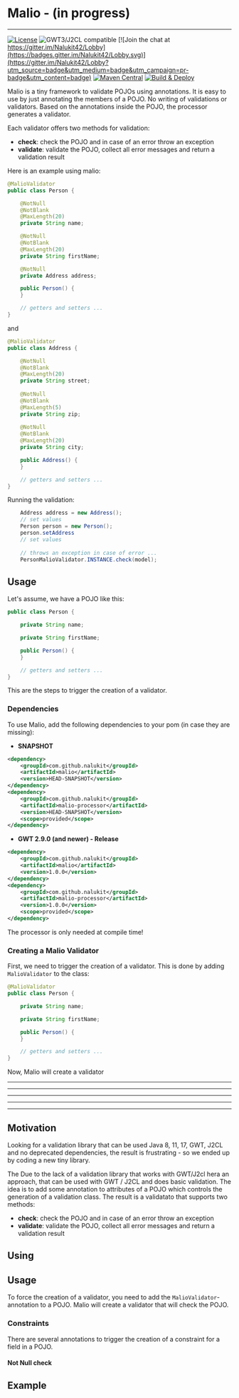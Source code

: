 # Malio - (in progress)

---

[![License](https://img.shields.io/:license-apache-blue.svg)](http://www.apache.org/licenses/LICENSE-2.0.html)
![GWT3/J2CL compatible](https://img.shields.io/badge/GWT3/J2CL-compatible-brightgreen.svg)
[![Join the chat at https://gitter.im/Nalukit42/Lobby](https://badges.gitter.im/Nalukit42/Lobby.svg)](https://gitter.im/Nalukit42/Lobby?utm_source=badge&utm_medium=badge&utm_campaign=pr-badge&utm_content=badge)
[![Maven Central](https://img.shields.io/maven-central/v/com.github.nalukit/malio.svg?colorB=44cc11)](https://search.maven.org/artifact/com.github.nalukit/malio)
[![Build & Deploy](https://github.com/NaluKit/malio/actions/workflows/build.yaml/badge.svg?branch=dev)](https://github.com/NaluKit/malio/actions/workflows/build.yaml)

Malio is a tiny framework to validate POJOs using annotations. It is easy to use by just annotating the members of a 
POJO. No writing of validations or validators. Based on the annotations inside the POJO, the processor
generates a validator.

Each validator offers two methods for validation:

* **check**: check the POJO and in case of an error throw an exception
* **validate**: validate the POJO, collect all error messages and return a validation result

Here is an example using malio:

```java
@MalioValidator
public class Person {

    @NotNull
    @NotBlank
    @MaxLength(20)
    private String name;

    @NotNull
    @NotBlank
    @MaxLength(20)
    private String firstName;

    @NotNull
    private Address address;

    public Person() {
    }

    // getters and setters ... 
}
```

and 

```java
@MalioValidator
public class Address {

    @NotNull
    @NotBlank
    @MaxLength(20)
    private String street;
  
    @NotNull
    @NotBlank
    @MaxLength(5)
    private String zip;
  
    @NotNull
    @NotBlank
    @MaxLength(20)
    private String city;

    public Address() {
    }

    // getters and setters ... 
}
```

Running the validation:

```java
    Address address = new Address();
    // set values 
    Person person = new Person();
    person.setAddress
    // set values 
    
    // throws an exception in case of error ...
    PersonMalioValidator.INSTANCE.check(model);
```

## Usage

Let's assume, we have a POJO like this:

```java
public class Person {

    private String name;

    private String firstName;

    public Person() {
    }

    // getters and setters ... 
}
```

This are the steps to trigger the creation of a validator.

### Dependencies

To use Malio, add the following dependencies to your pom (in case they are missing):

* **SNAPSHOT**
```XML
<dependency>
    <groupId>com.github.nalukit</groupId>
    <artifactId>malio</artifactId>
    <version>HEAD-SNAPSHOT</version>
</dependency>
<dependency>
    <groupId>com.github.nalukit</groupId>
    <artifactId>malio-processor</artifactId>
    <version>HEAD-SNAPSHOT</version>
    <scope>provided</scope>
</dependency>
```
* **GWT 2.9.0 (and newer)  - Release**
```XML
<dependency>
    <groupId>com.github.nalukit</groupId>
    <artifactId>malio</artifactId>
    <version>1.0.0</version>
</dependency>
<dependency>
    <groupId>com.github.nalukit</groupId>
    <artifactId>malio-processor</artifactId>
    <version>1.0.0</version>
    <scope>provided</scope>
</dependency>
```

The processor is only needed at compile time!

### Creating a Malio Validator

First, we need to trigger the creation of a validator. This is done by adding `MalioValidator` to the class:

```java
@MalioValidator
public class Person {

    private String name;

    private String firstName;

    public Person() {
    }

    // getters and setters ... 
}
```

Now, Malio will create a validator



---

---

---

---

---


## Motivation

Looking for a validation library that can be used Java 8, 11, 17, GWT, J2CL and no deprecated dependencies, the result 
is frustrating - so we ended up by coding a new tiny library.



The Due to the lack of a validation library that works with GWT/J2cl hera an approach, that can be used with GWT / J2CL and does basic validation. 
The idea is to add some annotation to attributes of a POJO which controls the generation of a validation class. The result is a validatato that supports two methods:
* **check**: check the POJO and in case of an error throw an exception
* **validate**: validate the POJO, collect all error messages and return a validation result

## Using

## Usage

To force the creation of a validator, you need to add the `MalioValidator`-annotation to a POJO. Malio will create a validator that will check the POJO.

### Constraints

There are several annotations to trigger the creation of a constraint for a field in a POJO.

#### Not Null check


## Example
